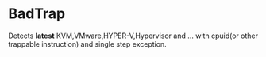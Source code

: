 # BadTrap
Detects **latest** KVM,VMware,HYPER-V,Hypervisor and ... 
with cpuid(or other trappable instruction) and single step exception.